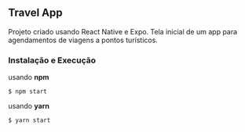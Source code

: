 ## Travel App
Projeto criado usando React Native e Expo. 
Tela inicial de um app para agendamentos de viagens a pontos turísticos.

### Instalação e Execução
usando **npm**
```
$ npm start
```

usando **yarn**
```bash
$ yarn start
```

